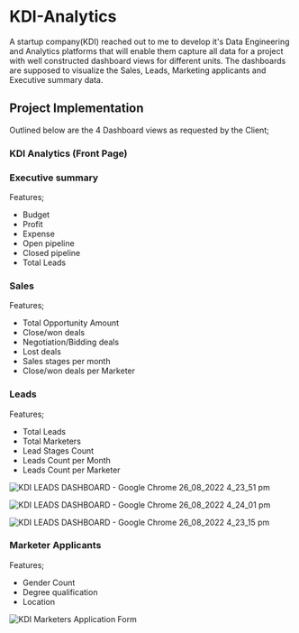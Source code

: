 # KDI-Analytics
A startup company(KDI) reached out to me to develop it's Data Engineering and Analytics platforms that will enable them capture all data for a project with well constructed dashboard views for different units. The dashboards are supposed to visualize the Sales, Leads, Marketing applicants and Executive summary data. 
## Project Implementation
Outlined below are the 4 Dashboard views as requested by the Client;
### KDI Analytics (Front Page)
### Executive summary
Features;
* Budget
* Profit
* Expense
* Open pipeline
* Closed pipeline
* Total Leads

### Sales
Features;
* Total Opportunity Amount
* Close/won deals
* Negotiation/Bidding deals
* Lost deals
* Sales stages per month
* Close/won deals per Marketer

### Leads
Features;
* Total Leads
* Total Marketers
* Lead Stages Count
* Leads Count per Month
* Leads Count per Marketer

![KDI LEADS DASHBOARD - Google Chrome 26_08_2022 4_23_51 pm](https://user-images.githubusercontent.com/66309302/186939318-76ee24ba-96e4-4fd8-9be9-5acc44d32fae.png)

![KDI LEADS DASHBOARD - Google Chrome 26_08_2022 4_24_01 pm](https://user-images.githubusercontent.com/66309302/186939329-568cdc94-35db-4f51-8617-e5d277edf9ff.png)

![KDI LEADS DASHBOARD - Google Chrome 26_08_2022 4_23_15 pm](https://user-images.githubusercontent.com/66309302/186939382-0a37d013-8028-4877-8921-603a0a9cffe2.png)

### Marketer Applicants
Features;
* Gender Count
* Degree qualification
* Location 
   
![KDI Marketers Application Form](https://user-images.githubusercontent.com/66309302/186938393-a72514e4-9535-4caa-8232-43b71491bf4f.png)

